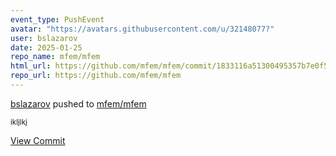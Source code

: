 ```yaml
---
event_type: PushEvent
avatar: "https://avatars.githubusercontent.com/u/32148077?"
user: bslazarov
date: 2025-01-25
repo_name: mfem/mfem
html_url: https://github.com/mfem/mfem/commit/1833116a51300495357b7e0f5be74dd2daa718db
repo_url: https://github.com/mfem/mfem
---
```


<a href='https://github.com/bslazarov' target='_blank'>bslazarov</a> pushed to <a href='https://github.com/mfem/mfem' target='_blank'>mfem/mfem</a>

<small>ikljlkj</small>

<a href='https://github.com/mfem/mfem/commit/1833116a51300495357b7e0f5be74dd2daa718db' target='_blank'>View Commit</a>